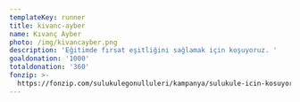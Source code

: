 ```yaml
---
templateKey: runner
title: kivanc-ayber
name: Kıvanç Ayber
photo: /img/kivancayber.png
description: 'Eğitimde fırsat eşitliğini sağlamak için koşuyoruz. '
goaldonation: '1000'
totaldonation: '360'
fonzip: >-
  https://fonzip.com/sulukulegonulluleri/kampanya/sulukule-icin-kosuyorum--okulu-terki-onluyorum--6
---
```


